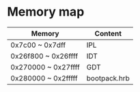 # Memory map

| Memory              | Content      |
| ------------------- | ------------ |
| 0x7c00 ~ 0x7dff     | IPL          |
| 0x26f800 ~ 0x26ffff | IDT          |
| 0x270000 ~ 0x27ffff | GDT          |
| 0x280000 ~ 0x2fffff | bootpack.hrb |

